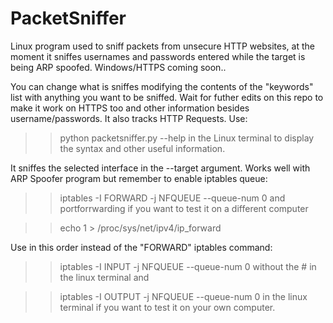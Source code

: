 # PacketSniffer
Linux program used to sniff packets from unsecure HTTP websites, at the moment it sniffes usernames and passwords entered while the target is being ARP spoofed.
Windows/HTTPS coming soon..

You can change what is sniffes modifying the contents of the "keywords" list with anything you want to be sniffed.
Wait for futher edits on this repo to make it work on HTTPS too and other information besides username/passwords. It also tracks HTTP Requests.
Use:
>>python packetsniffer.py --help   in the Linux terminal to display the syntax and other useful information.

It sniffes the selected interface in the --target argument. Works well with ARP Spoofer program but remember to enable iptables queue:


>> iptables -I FORWARD -j NFQUEUE --queue-num 0 and portforrwarding if you want to test it on a different computer 


>> echo 1 > /proc/sys/net/ipv4/ip_forward

Use in this order instead of the "FORWARD" iptables command:

>> iptables -I INPUT -j NFQUEUE --queue-num 0   without the # in the linux terminal and


>> iptables -I OUTPUT -j NFQUEUE --queue-num 0 in the linux terminal if you want to test it on your own computer.

